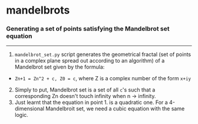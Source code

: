 mandelbrots
===========

### Generating a set of points satisfying the Mandelbrot set equation
---------------------------------------------------------------------
1.  `mandelbrot_set.py` script generates the geometrical fractal (set of points in a complex plane spread out according to an algorithm) of a Mandelbrot set given by the formula: 
  * `Zn+1 = Zn^2 + c, Z0 = c`, where Z is a complex number of the form `x+iy`
2.  Simply to put, Mandelbrot set is a set of all `c`'s such that a corresponding Zn doesn't touch infinity when n -> infinity.
3.  Just learnt that the equation in point 1. is a quadratic one. For a 4-dimensional Mandelbroit set, we need a cubic equation with the same logic.
